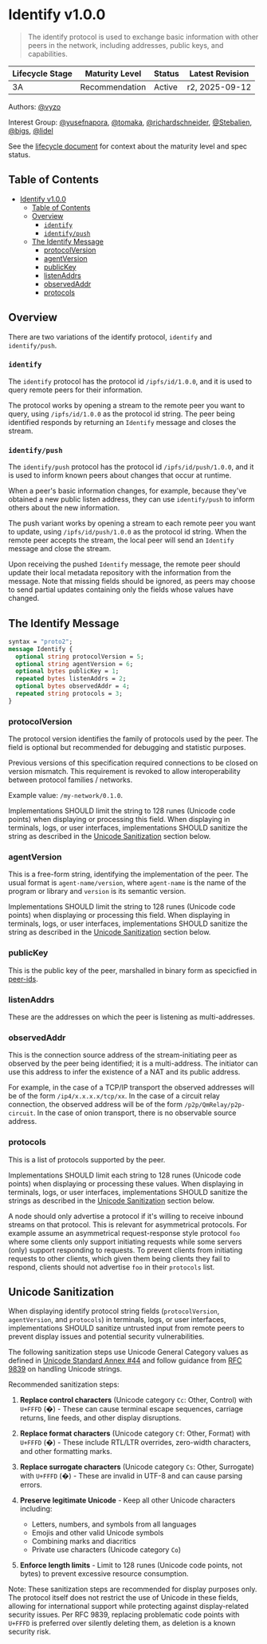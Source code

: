 # Identify v1.0.0

> The identify protocol is used to exchange basic information with other peers
> in the network, including addresses, public keys, and capabilities.

| Lifecycle Stage | Maturity Level | Status | Latest Revision |
|-----------------|----------------|--------|-----------------|
| 3A              | Recommendation | Active | r2, 2025-09-12  |

Authors: [@vyzo]

Interest Group: [@yusefnapora], [@tomaka], [@richardschneider], [@Stebalien], [@bigs], [@lidel]

[@vyzo]: https://github.com/vyzo
[@yusefnapora]: https://github.com/yusefnapora
[@tomaka]: https://github.com/tomaka
[@richardschneider]: https://github.com/richardschneider
[@Stebalien]: https://github.com/Stebalien
[@bigs]: https://github.com/bigs
[@lidel]: https://github.com/lidel

See the [lifecycle document][lifecycle-spec] for context about the maturity level
and spec status.

[lifecycle-spec]: https://github.com/libp2p/specs/blob/master/00-framework-01-spec-lifecycle.md

## Table of Contents

- [Identify v1.0.0](#identify-v100)
    - [Table of Contents](#table-of-contents)
    - [Overview](#overview)
        - [`identify`](#identify)
        - [`identify/push`](#identifypush)
    - [The Identify Message](#the-identify-message)
        - [protocolVersion](#protocolversion)
        - [agentVersion](#agentversion)
        - [publicKey](#publickey)
        - [listenAddrs](#listenaddrs)
        - [observedAddr](#observedaddr)
        - [protocols](#protocols)


## Overview

There are two variations of the identify protocol, `identify` and `identify/push`.

### `identify`

The `identify` protocol has the protocol id `/ipfs/id/1.0.0`, and it is used
to query remote peers for their information.

The protocol works by opening a stream to the remote peer you want to query, using
`/ipfs/id/1.0.0` as the protocol id string. The peer being identified responds by returning
an `Identify` message and closes the stream.

### `identify/push`

The `identify/push` protocol has the protocol id `/ipfs/id/push/1.0.0`, and it is used
to inform known peers about changes that occur at runtime.

When a peer's basic information changes, for example, because they've obtained a new
public listen address, they can use `identify/push` to inform others about the new
information.

The push variant works by opening a stream to each remote peer you want to update, using
`/ipfs/id/push/1.0.0` as the protocol id string. When the remote peer accepts the stream,
the local peer will send an `Identify` message and close the stream.

Upon receiving the pushed `Identify` message, the remote peer should update their local
metadata repository with the information from the message. Note that missing fields
should be ignored, as peers may choose to send partial updates containing only the fields
whose values have changed.

## The Identify Message

```protobuf
syntax = "proto2";
message Identify {
  optional string protocolVersion = 5;
  optional string agentVersion = 6;
  optional bytes publicKey = 1;
  repeated bytes listenAddrs = 2;
  optional bytes observedAddr = 4;
  repeated string protocols = 3;
}
```

### protocolVersion

The protocol version identifies the family of protocols used by the peer. The
field is optional but recommended for debugging and statistic purposes.

Previous versions of this specification required connections to be closed on
version mismatch. This requirement is revoked to allow interoperability between
protocol families / networks.

Example value: `/my-network/0.1.0`.

Implementations SHOULD limit the string to 128 runes (Unicode code points) when
displaying or processing this field. When displaying in terminals, logs, or user
interfaces, implementations SHOULD sanitize the string as described in the
[Unicode Sanitization](#unicode-sanitization) section below.

### agentVersion

This is a free-form string, identifying the implementation of the peer.
The usual format is `agent-name/version`, where `agent-name` is
the name of the program or library and `version` is its semantic version.

Implementations SHOULD limit the string to 128 runes (Unicode code points) when
displaying or processing this field. When displaying in terminals, logs, or user
interfaces, implementations SHOULD sanitize the string as described in the
[Unicode Sanitization](#unicode-sanitization) section below.

### publicKey

This is the public key of the peer, marshalled in binary form as specicfied
in [peer-ids](../peer-ids).


### listenAddrs

These are the addresses on which the peer is listening as multi-addresses.

### observedAddr

This is the connection source address of the stream-initiating peer as observed by the peer
being identified; it is a multi-address. The initiator can use this address to infer
the existence of a NAT and its public address.

For example, in the case of a TCP/IP transport the observed addresses will be of the form
`/ip4/x.x.x.x/tcp/xx`. In the case of a circuit relay connection, the observed address will
be of the form `/p2p/QmRelay/p2p-circuit`. In the case of onion transport, there is no
observable source address.

### protocols

This is a list of protocols supported by the peer.

Implementations SHOULD limit each string to 128 runes (Unicode code points) when
displaying or processing these values. When displaying in terminals, logs, or user
interfaces, implementations SHOULD sanitize the strings as described in the
[Unicode Sanitization](#unicode-sanitization) section below.

A node should only advertise a protocol if it's willing to receive inbound
streams on that protocol. This is relevant for asymmetrical protocols. For
example assume an asymmetrical request-response style protocol `foo` where some
clients only support initiating requests while some servers (only) support
responding to requests. To prevent clients from initiating requests to other
clients, which given them being clients they fail to respond, clients should not
advertise `foo` in their `protocols` list.

## Unicode Sanitization

When displaying identify protocol string fields (`protocolVersion`, `agentVersion`,
and `protocols`) in terminals, logs, or user interfaces, implementations SHOULD
sanitize untrusted input from remote peers to prevent display issues and potential
security vulnerabilities.

The following sanitization steps use Unicode General Category values as defined in
[Unicode Standard Annex #44](https://www.unicode.org/reports/tr44/#General_Category_Values)
and follow guidance from [RFC 9839](https://www.rfc-editor.org/rfc/rfc9839.html) on
handling Unicode strings.

Recommended sanitization steps:

1. **Replace control characters** (Unicode category `Cc`: Other, Control) with `U+FFFD` (�) -
   These can cause terminal escape sequences, carriage returns, line feeds, and other
   display disruptions.

2. **Replace format characters** (Unicode category `Cf`: Other, Format) with `U+FFFD` (�) -
   These include RTL/LTR overrides, zero-width characters, and other formatting marks.

3. **Replace surrogate characters** (Unicode category `Cs`: Other, Surrogate) with `U+FFFD` (�) -
   These are invalid in UTF-8 and can cause parsing errors.

4. **Preserve legitimate Unicode** - Keep all other Unicode characters including:
   - Letters, numbers, and symbols from all languages
   - Emojis and other valid Unicode symbols
   - Combining marks and diacritics
   - Private use characters (Unicode category `Co`)

5. **Enforce length limits** - Limit to 128 runes (Unicode code points, not bytes)
   to prevent excessive resource consumption.

Note: These sanitization steps are recommended for display purposes only. The
protocol itself does not restrict the use of Unicode in these fields, allowing
for international support while protecting against display-related security issues.
Per RFC 9839, replacing problematic code points with `U+FFFD` is preferred over
silently deleting them, as deletion is a known security risk.
